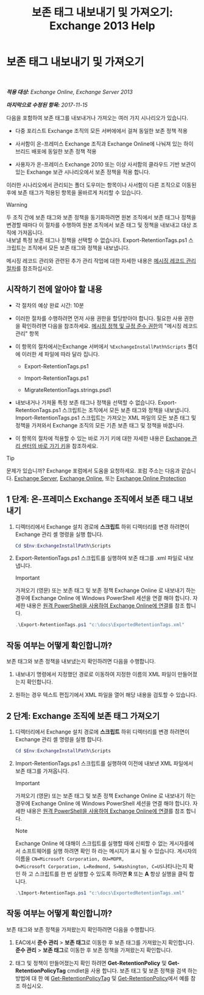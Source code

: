 ﻿---
title: '보존 태그 내보내기 및 가져오기: Exchange 2013 Help'
TOCTitle: 보존 태그 내보내기 및 가져오기
ms:assetid: 18405ea2-7ccc-475e-bd84-8b040e17bf44
ms:mtpsurl: https://technet.microsoft.com/ko-kr/library/JJ907307(v=EXCHG.150)
ms:contentKeyID: 51407671
ms.date: 05/22/2018
mtps_version: v=EXCHG.150
ms.translationtype: MT
---

# 보존 태그 내보내기 및 가져오기

 

_**적용 대상:** Exchange Online, Exchange Server 2013_

_**마지막으로 수정된 항목:** 2017-11-15_

다음을 포함하여 보존 태그를 내보내거나 가져오는 여러 가지 시나리오가 있습니다.

  - 다중 포리스트 Exchange 조직의 모든 서버에에서 걸쳐 동일한 보존 정책 적용

  - 사서함이 온-프레미스 Exchange 조직과 Exchange Online에 나눠져 있는 하이브리드 배포에 동일한 보존 정책 적용

  - 사용자가 온-프레미스 Exchange 2010 또는 이상 사서함의 클라우드 기반 보관이 있는 Exchange 보관 시나리오에서 보존 정책을 적용 합니다.

이러한 시나리오에서 관리되는 폴더 도우미는 항목이나 사서함이 다른 조직으로 이동된 후에 보존 태그가 적용된 항목을 올바르게 처리할 수 있습니다.


> [!WARNING]
> 두 조직 간에 보존 태그와 보존 정책을 동기화하려면 원본 조직에서 보존 태그나 정책을 변경할 때마다 이 절차를 수행하여 원본 조직에서 보존 태그 및 정책을 내보내고 대상 조직에 가져옵니다.<BR>내보낼 특정 보존 태그나 정책을 선택할 수 없습니다. Export-RetentionTags.ps1 스크립트는 조직에서 모든 보존 태그와 정책을 내보냅니다.



메시징 레코드 관리와 관련된 추가 관리 작업에 대한 자세한 내용은 [메시징 레코드 관리 절차](messaging-records-management-procedures-exchange-2013-help.md)를 참조하십시오.

## 시작하기 전에 알아야 할 내용

  - 각 절차의 예상 완료 시간: 10분

  - 이러한 절차를 수행하려면 먼저 사용 권한을 할당받아야 합니다. 필요한 사용 권한을 확인하려면 다음을 참조하세요. [메시징 정책 및 규정 준수 권한](messaging-policy-and-compliance-permissions-exchange-2013-help.md)의 "메시징 레코드 관리" 항목

  - 이 항목의 절차에서는Exchange 서버에서 `%ExchangeInstallPath%Scripts` 폴더에 이러한 세 파일에 따라 달라 집니다.
    
      - Export-RetentionTags.ps1
    
      - Import-RetentionTags.ps1
    
      - MigrateRetentionTags.strings.psd1

  - 내보내거나 가져올 특정 보존 태그나 정책을 선택할 수 없습니다. Export-RetentionTags.ps1 스크립트는 조직에서 모든 보존 태그와 정책을 내보냅니다. Import-RetentionTags.ps1 스크립트는 가져오는 XML 파일의 모든 보존 태그 및 정책을 가져와서 Exchange 조직의 모든 기존 보존 태그 및 정책을 바꿉니다.

  - 이 항목의 절차에 적용할 수 있는 바로 가기 키에 대한 자세한 내용은 [Exchange 관리 센터의 바로 가기 키](keyboard-shortcuts-in-the-exchange-admin-center-exchange-online-protection-help.md)을 참조하세요.


> [!TIP]
> 문제가 있습니까? Exchange 포럼에서 도움을 요청하세요. 포럼 주소는 다음과 같습니다. <A href="https://go.microsoft.com/fwlink/p/?linkid=60612">Exchange Server</A>, <A href="https://go.microsoft.com/fwlink/p/?linkid=267542">Exchange Online</A>, 또는 <A href="https://go.microsoft.com/fwlink/p/?linkid=285351">Exchange Online Protection</A>



## 1 단계: 온-프레미스 Exchange 조직에서 보존 태그 내보내기

1.  디렉터리에서 Exchange 설치 경로에 **스크립트** 하위 디렉터리를 변경 하려면이 Exchange 관리 셸 명령을 실행 합니다.
    
    ```powershell
    Cd $Env:ExchangeInstallPath\Scripts
    ```

2.  Export-RetentionTags.ps1 스크립트를 실행하여 보존 태그를 .xml 파일로 내보냅니다.
    

    > [!IMPORTANT]
    > 가져오기 (영문) 또는 보존 태그 및 보존 정책 Exchange Online 로 내보내기 하는 경우에 Exchange Online 에 Windows PowerShell 세션을 연결 해야 합니다. 자세한 내용은 <A href="https://technet.microsoft.com/ko-kr/library/jj984289(v=exchg.150)">원격 PowerShell을 사용하여 Exchange Online에 연결</A>를 참조 합니다.

    
    ```powershell
    .\Export-RetentionTags.ps1 "c:\docs\ExportedRetentionTags.xml"
    ```

## 작동 여부는 어떻게 확인합니까?

보존 태그와 보존 정책을 내보냈는지 확인하려면 다음을 수행합니다.

1.  내보내기 명령에서 지정했던 경로로 이동하여 지정한 이름의 XML 파일이 만들어졌는지 확인합니다.

2.  원하는 경우 텍스트 편집기에서 XML 파일을 열어 해당 내용을 검토할 수 있습니다.

## 2 단계: Exchange 조직에 보존 태그 가져오기

1.  디렉터리에서 Exchange 설치 경로에 **스크립트** 하위 디렉터리를 변경 하려면이 Exchange 관리 셸 명령을 실행 합니다.
    
    ```powershell
    Cd $Env:ExchangeInstallPath\Scripts
    ```

2.  Import-RetentionTags.ps1 스크립트를 실행하여 이전에 내보낸 XML 파일에서 보존 태그를 가져옵니다.
    

    > [!IMPORTANT]
    > 가져오기 (영문) 또는 보존 태그 및 보존 정책 Exchange Online 로 내보내기 하는 경우에 Exchange Online 에 Windows PowerShell 세션을 연결 해야 합니다. 자세한 내용은 <A href="https://technet.microsoft.com/ko-kr/library/jj984289(v=exchg.150)">원격 PowerShell을 사용하여 Exchange Online에 연결</A>를 참조 합니다.

    

    > [!NOTE]
    > Exchange Online 에 대해이 스크립트를 실행할 때에 신뢰할 수 없는 게시자를에서 소프트웨어를 실행 하려면 확인 하 라는 메시지가 표시 될 수 있습니다. 게시자의 이름을 <CODE>CN=Microsoft Corporation, OU=MOPR, O=Microsoft Corporation, L=Redmond, S=Washington, C=US</CODE>나타나는지 확인 하 고 스크립트를 한 번 실행할 수 있도록 하려면 <STRONG>R</STRONG> 또는 <STRONG>A</STRONG> 항상 실행을 클릭 합니다.

    
    ```powershell
    .\Import-RetentionTags.ps1 "c:\docs\ExportedRetentionTags.xml"
    ```

## 작동 여부는 어떻게 확인합니까?

보존 태그와 보존 정책을 가져왔는지 확인하려면 다음을 수행합니다.

1.  EAC에서 **준수 관리** \> **보존 태그**로 이동한 후 보존 태그를 가져왔는지 확인합니다. **준수 관리** \> **보존 태그**로 이동한 후 보존 정책을 가져왔는지 확인합니다.

2.  태그 및 정책이 만들어졌는지 확인 하려면 **Get-RetentionPolicy** 및 **Get-RetentionPolicyTag** cmdlet을 사용 합니다. 보존 태그 및 보존 정책을 검색 하는 방법에 대 한 예 [Get-RetentionPolicyTag](https://technet.microsoft.com/ko-kr/library/dd298009\(v=exchg.150\)) 및 [Get-RetentionPolicy](https://technet.microsoft.com/ko-kr/library/dd298086\(v=exchg.150\))에서 예를 참조 하십시오.


